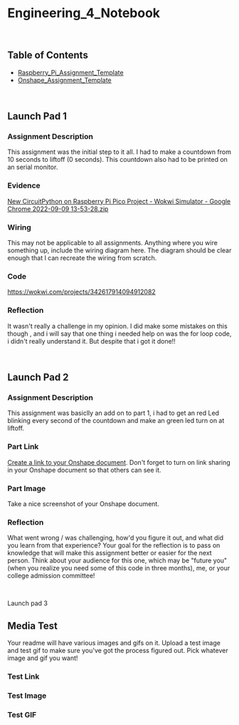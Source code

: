# Engineering_4_Notebook

&nbsp;

## Table of Contents
* [Raspberry_Pi_Assignment_Template](#raspberry_pi_assignment_template)
* [Onshape_Assignment_Template](#onshape_assignment_template)

&nbsp;

## Launch Pad 1

### Assignment Description

This assignment was the initial step to it all. I had to make a countdown from 10 seconds to liftoff (0 seconds). This countdown also had to be printed on an serial monitor. 

### Evidence 

[New CircuitPython on Raspberry Pi Pico Project - Wokwi Simulator - Google Chrome 2022-09-09 13-53-28.zip](https://github.com/Devon128/Engineering_4_Notebook/files/9550439/New.CircuitPython.on.Raspberry.Pi.Pico.Project.-.Wokwi.Simulator.-.Google.Chrome.2022-09-09.13-53-28.zip)
### Wiring

This may not be applicable to all assignments. Anything where you wire something up, include the wiring diagram here. The diagram should be clear enough that I can recreate the wiring from scratch. 

### Code
https://wokwi.com/projects/342617914094912082
### Reflection

It wasn't really a challenge in my opinion. I did make some mistakes on this though , and i will say that one thing i needed help on was the for loop code, i didn't really understand it. But despite that i got it done!!

&nbsp;

## Launch Pad 2

### Assignment Description

This assignment was basiclly an add on to part 1, i had to get an red Led blinking every second of the countdown and make an green led turn on at liftoff.

### Part Link 

[Create a link to your Onshape document](https://cvilleschools.onshape.com/documents/003e413cee57f7ccccaa15c2/w/ea71050bb283bf3bf088c96c/e/c85ae532263d3b551e1795d0?renderMode=0&uiState=62d9b9d7883c4f335ec42021). Don't forget to turn on link sharing in your Onshape document so that others can see it. 

### Part Image

Take a nice screenshot of your Onshape document. 

### Reflection

What went wrong / was challenging, how'd you figure it out, and what did you learn from that experience? Your goal for the reflection is to pass on knowledge that will make this assignment better or easier for the next person. Think about your audience for this one, which may be "future you" (when you realize you need some of this code in three months), me, or your college admission committee!

&nbsp;

Launch pad 3










## Media Test

Your readme will have various images and gifs on it. Upload a test image and test gif to make sure you've got the process figured out. Pick whatever image and gif you want!

### Test Link

### Test Image

### Test GIF
